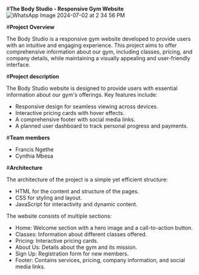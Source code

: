 #**The Body Studio - Responsive Gym Website**
![WhatsApp Image 2024-07-02 at 2 34 56 PM](https://github.com/user-attachments/assets/647b4a37-27ec-4534-a24f-61e48c782459)



#**Project Overview**

The Body Studio is a responsive gym website developed to provide users with an intuitive and engaging experience. This project aims to offer comprehensive information about our gym, including classes, pricing, and company details, while maintaining a visually appealing and user-friendly interface.

#**Project description**

The Body Studio website is designed to provide users with essential information about our gym's offerings. Key features include:
  - Responsive design for seamless viewing across devices.
  - Interactive pricing cards with hover effects.
  - A comprehensive footer with social media links.
  - A planned user dashboard to track personal progress and payments.

#**Team members**

- Francis Ngethe
- Cynthia Mbesa

#**Architecture**

The architecture of the project is a simple yet efficient structure:
- HTML for the content and structure of the pages.
- CSS for styling and layout.
- JavaScript for interactivity and dynamic content.

The website consists of multiple sections:
- Home: Welcome section with a hero image and a call-to-action button.
- Classes: Information about different classes offered.
- Pricing: Interactive pricing cards.
- About Us: Details about the gym and its mission.
- Sign Up: Registration form for new members.
- Footer: Contains services, pricing, company information, and social media links.

  
